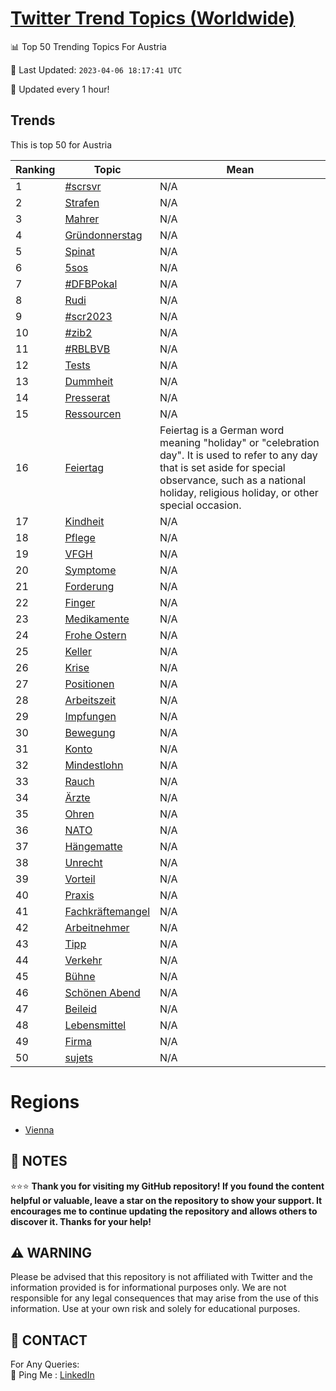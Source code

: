 [Twitter Trend Topics (Worldwide)](https://github.com/ErcinDedeoglu/Twitter-Trend-Topics)
==========


📊 Top 50 Trending Topics For Austria

📆 Last Updated: `2023-04-06 18:17:41 UTC`

🔧 Updated every 1 hour!


## Trends

This is top 50 for Austria

| Ranking | Topic | Mean |
| ------- | ------------ | ------------ |
| 1 | [#scrsvr](http://twitter.com/search?q=%23scrsvr) | N/A |
| 2 | [Strafen](http://twitter.com/search?q=Strafen) | N/A |
| 3 | [Mahrer](http://twitter.com/search?q=Mahrer) | N/A |
| 4 | [Gründonnerstag](http://twitter.com/search?q=Gr%c3%bcndonnerstag) | N/A |
| 5 | [Spinat](http://twitter.com/search?q=Spinat) | N/A |
| 6 | [5sos](http://twitter.com/search?q=5sos) | N/A |
| 7 | [#DFBPokal](http://twitter.com/search?q=%23DFBPokal) | N/A |
| 8 | [Rudi](http://twitter.com/search?q=Rudi) | N/A |
| 9 | [#scr2023](http://twitter.com/search?q=%23scr2023) | N/A |
| 10 | [#zib2](http://twitter.com/search?q=%23zib2) | N/A |
| 11 | [#RBLBVB](http://twitter.com/search?q=%23RBLBVB) | N/A |
| 12 | [Tests](http://twitter.com/search?q=Tests) | N/A |
| 13 | [Dummheit](http://twitter.com/search?q=Dummheit) | N/A |
| 14 | [Presserat](http://twitter.com/search?q=Presserat) | N/A |
| 15 | [Ressourcen](http://twitter.com/search?q=Ressourcen) | N/A |
| 16 | [Feiertag](http://twitter.com/search?q=Feiertag) | Feiertag is a German word meaning "holiday" or "celebration day". It is used to refer to any day that is set aside for special observance, such as a national holiday, religious holiday, or other special occasion. |
| 17 | [Kindheit](http://twitter.com/search?q=Kindheit) | N/A |
| 18 | [Pflege](http://twitter.com/search?q=Pflege) | N/A |
| 19 | [VFGH](http://twitter.com/search?q=VFGH) | N/A |
| 20 | [Symptome](http://twitter.com/search?q=Symptome) | N/A |
| 21 | [Forderung](http://twitter.com/search?q=Forderung) | N/A |
| 22 | [Finger](http://twitter.com/search?q=Finger) | N/A |
| 23 | [Medikamente](http://twitter.com/search?q=Medikamente) | N/A |
| 24 | [Frohe Ostern](http://twitter.com/search?q=Frohe+Ostern) | N/A |
| 25 | [Keller](http://twitter.com/search?q=Keller) | N/A |
| 26 | [Krise](http://twitter.com/search?q=Krise) | N/A |
| 27 | [Positionen](http://twitter.com/search?q=Positionen) | N/A |
| 28 | [Arbeitszeit](http://twitter.com/search?q=Arbeitszeit) | N/A |
| 29 | [Impfungen](http://twitter.com/search?q=Impfungen) | N/A |
| 30 | [Bewegung](http://twitter.com/search?q=Bewegung) | N/A |
| 31 | [Konto](http://twitter.com/search?q=Konto) | N/A |
| 32 | [Mindestlohn](http://twitter.com/search?q=Mindestlohn) | N/A |
| 33 | [Rauch](http://twitter.com/search?q=Rauch) | N/A |
| 34 | [Ärzte](http://twitter.com/search?q=%c3%84rzte) | N/A |
| 35 | [Ohren](http://twitter.com/search?q=Ohren) | N/A |
| 36 | [NATO](http://twitter.com/search?q=NATO) | N/A |
| 37 | [Hängematte](http://twitter.com/search?q=H%c3%a4ngematte) | N/A |
| 38 | [Unrecht](http://twitter.com/search?q=Unrecht) | N/A |
| 39 | [Vorteil](http://twitter.com/search?q=Vorteil) | N/A |
| 40 | [Praxis](http://twitter.com/search?q=Praxis) | N/A |
| 41 | [Fachkräftemangel](http://twitter.com/search?q=Fachkr%c3%a4ftemangel) | N/A |
| 42 | [Arbeitnehmer](http://twitter.com/search?q=Arbeitnehmer) | N/A |
| 43 | [Tipp](http://twitter.com/search?q=Tipp) | N/A |
| 44 | [Verkehr](http://twitter.com/search?q=Verkehr) | N/A |
| 45 | [Bühne](http://twitter.com/search?q=B%c3%bchne) | N/A |
| 46 | [Schönen Abend](http://twitter.com/search?q=Sch%c3%b6nen+Abend) | N/A |
| 47 | [Beileid](http://twitter.com/search?q=Beileid) | N/A |
| 48 | [Lebensmittel](http://twitter.com/search?q=Lebensmittel) | N/A |
| 49 | [Firma](http://twitter.com/search?q=Firma) | N/A |
| 50 | [sujets](http://twitter.com/search?q=sujets) | N/A |



# Regions

* [Vienna](</Austria/Vienna.md>)



## 📝 NOTES

⭐⭐⭐ **Thank you for visiting my GitHub repository! If you found the content helpful or valuable, leave a star on the repository to show your support. It encourages me to continue updating the repository and allows others to discover it. Thanks for your help!**


## ⚠️ WARNING

Please be advised that this repository is not affiliated with Twitter and the information provided is for informational purposes only. We are not responsible for any legal consequences that may arise from the use of this information. Use at your own risk and solely for educational purposes.


## 📨 CONTACT

 For Any Queries:  
            🏓 Ping Me : [LinkedIn](https://www.linkedin.com/in/ercindedeoglu/)
